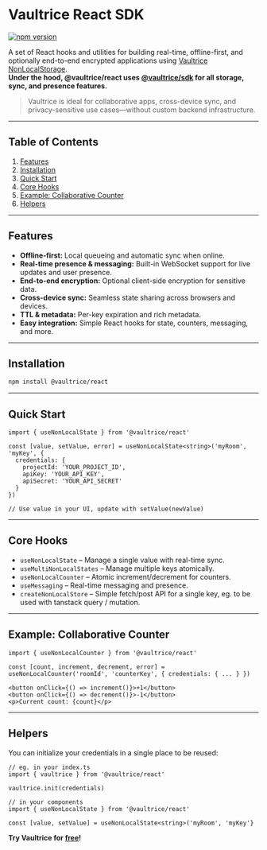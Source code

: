 # Vaultrice React SDK

<!-- [![Tests](https://github.com/vaultrice/react/workflows/node/badge.svg)](https://github.com/vaultrice/react/actions?query=workflow%3Anode) -->
[![npm version](https://img.shields.io/npm/v/@vaultrice/react.svg?style=flat-square)](https://www.npmjs.com/package/@vaultrice/react)

A set of React hooks and utilities for building real-time, offline-first, and optionally end-to-end encrypted applications using [Vaultrice NonLocalStorage](https://www.npmjs.com/package/@vaultrice/sdk).  
**Under the hood, @vaultrice/react uses [@vaultrice/sdk](https://www.npmjs.com/package/@vaultrice/sdk) for all storage, sync, and presence features.**

> Vaultrice is ideal for collaborative apps, cross-device sync, and privacy-sensitive use cases—without custom backend infrastructure.

---

## Table of Contents

1. [Features](#features)
2. [Installation](#installation)
3. [Quick Start](#quick-start)
4. [Core Hooks](#core-hooks)
5. [Example: Collaborative Counter](#example-collaborative-counter)
6. [Helpers](#helpers)

---

## Features

- **Offline-first:** Local queueing and automatic sync when online.
- **Real-time presence & messaging:** Built-in WebSocket support for live updates and user presence.
- **End-to-end encryption:** Optional client-side encryption for sensitive data.
- **Cross-device sync:** Seamless state sharing across browsers and devices.
- **TTL & metadata:** Per-key expiration and rich metadata.
- **Easy integration:** Simple React hooks for state, counters, messaging, and more.

---

## Installation

```bash
npm install @vaultrice/react
```

---

## Quick Start

```tsx
import { useNonLocalState } from '@vaultrice/react'

const [value, setValue, error] = useNonLocalState<string>('myRoom', 'myKey', {
  credentials: {
    projectId: 'YOUR_PROJECT_ID',
    apiKey: 'YOUR_API_KEY',
    apiSecret: 'YOUR_API_SECRET'
  }
})

// Use value in your UI, update with setValue(newValue)
```

---

## Core Hooks

- `useNonLocalState` – Manage a single value with real-time sync.
- `useMultiNonLocalStates` – Manage multiple keys atomically.
- `useNonLocalCounter` – Atomic increment/decrement for counters.
- `useMessaging` – Real-time messaging and presence.
- `createNonLocalStore` – Simple fetch/post API for a single key, eg. to be used with tanstack query / mutation.

---

## Example: Collaborative Counter

```tsx
import { useNonLocalCounter } from '@vaultrice/react'

const [count, increment, decrement, error] = useNonLocalCounter('roomId', 'counterKey', { credentials: { ... } })

<button onClick={() => increment()}>+1</button>
<button onClick={() => decrement()}>-1</button>
<p>Current count: {count}</p>
```

---

## Helpers

You can initialize your credentials in a single place to be reused:

```tsx
// eg. in your index.ts
import { vaultrice } from '@vaultrice/react'

vaultrice.init(credentials)

// in your components
import { useNonLocalState } from '@vaultrice/react'

const [value, setValue] = useNonLocalState<string>('myRoom', 'myKey'}

```

**Try Vaultrice for [free](https://www.vaultrice.app/register)!**
